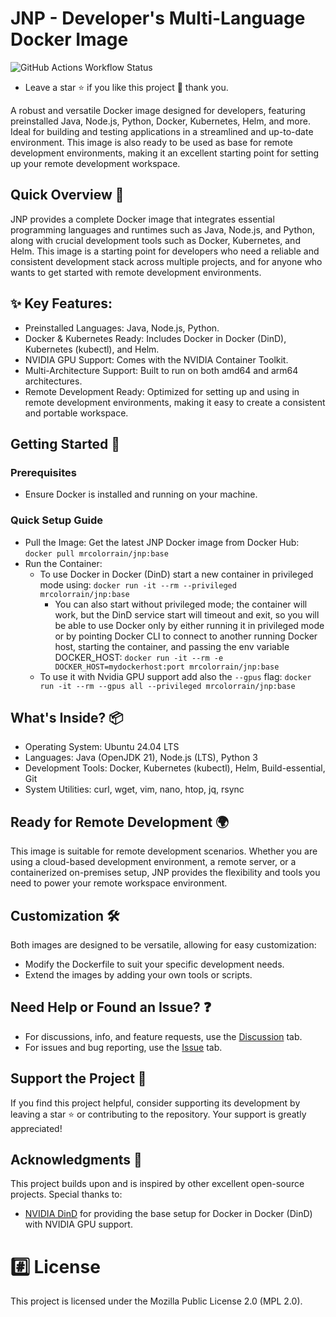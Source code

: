 # JNP - Developer's Multi-Language Docker Image
![GitHub Actions Workflow Status](https://img.shields.io/github/actions/workflow/status/mrcolorr/jnp/build-push-images.yml?style=flat&link=https%3A%2F%2Fhub.docker.com%2Fr%2Fmrcolorrain%2Fjnp)
- Leave a star ⭐ if you like this project 🙂 thank you.

A robust and versatile Docker image designed for developers, featuring preinstalled Java, Node.js, Python, Docker, Kubernetes, Helm, and more. Ideal for building and testing applications in a streamlined and up-to-date environment. This image is also ready to be used as base for remote development environments, making it an excellent starting point for setting up your remote development workspace.  

## Quick Overview 🚀
JNP provides a complete Docker image that integrates essential programming languages ​​and runtimes such as Java, Node.js, and Python, along with crucial development tools such as Docker, Kubernetes, and Helm. This image is a starting point for developers who need a reliable and consistent development stack across multiple projects, and for anyone who wants to get started with remote development environments.

## ✨ Key Features:

- Preinstalled Languages: Java, Node.js, Python.
- Docker & Kubernetes Ready: Includes Docker in Docker (DinD), Kubernetes (kubectl), and Helm.
- NVIDIA GPU Support: Comes with the NVIDIA Container Toolkit.
- Multi-Architecture Support: Built to run on both amd64 and arm64 architectures.
- Remote Development Ready: Optimized for setting up and using in remote development environments, making it easy to create a consistent and portable workspace.

## Getting Started 🚥
### Prerequisites
- Ensure Docker is installed and running on your machine.

### Quick Setup Guide
- Pull the Image: Get the latest JNP Docker image from Docker Hub: `docker pull mrcolorrain/jnp:base`
- Run the Container: 
    - To use Docker in Docker (DinD) start a new container in privileged mode using: `docker run -it --rm --privileged mrcolorrain/jnp:base`
        - You can also start without privileged mode; the container will work, but the DinD service start will timeout and exit, so you will be able to use Docker only by either running it in privileged mode or by pointing Docker CLI to connect to another running Docker host, starting the container, and passing the env variable DOCKER_HOST: `docker run -it --rm -e DOCKER_HOST=mydockerhost:port mrcolorrain/jnp:base`
    - To use it with Nvidia GPU support add also the `--gpus` flag: `docker run -it --rm --gpus all --privileged mrcolorrain/jnp:base`


## What's Inside? 📦
- Operating System: Ubuntu 24.04 LTS
- Languages: Java (OpenJDK 21), Node.js (LTS), Python 3
- Development Tools: Docker, Kubernetes (kubectl), Helm, Build-essential, Git
- System Utilities: curl, wget, vim, nano, htop, jq, rsync

## Ready for Remote Development 🌍
This image is suitable for remote development scenarios. Whether you are using a cloud-based development environment, a remote server, or a containerized on-premises setup, JNP provides the flexibility and tools you need to power your remote workspace environment.

## Customization 🛠️
Both images are designed to be versatile, allowing for easy customization:

- Modify the Dockerfile to suit your specific development needs.
- Extend the images by adding your own tools or scripts.

## Need Help or Found an Issue? ❓
- For discussions, info, and feature requests, use the [Discussion](https://github.com/MRColorR/jnp/discussions) tab.
- For issues and bug reporting, use the [Issue](https://github.com/MRColorR/jnp/issues) tab.

## Support the Project 🫶
If you find this project helpful, consider supporting its development by leaving a star ⭐ or contributing to the repository. Your support is greatly appreciated!

## Acknowledgments 🙏
This project builds upon and is inspired by other excellent open-source projects. Special thanks to:

- [NVIDIA DinD](https://github.com/ehfd/nvidia-dind) for providing the base setup for Docker in Docker (DinD) with NVIDIA GPU support.

# :hash: License
This project is licensed under the Mozilla Public License 2.0 (MPL 2.0).
